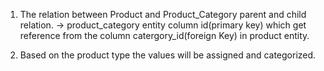 1) The relation between Product and Product_Category parent and child relation.
-> product_category entity column id(primary key) which get reference from the column catergory_id(foreign Key) in product entity.


2) Based on the product type the values will be assigned and categorized. 
